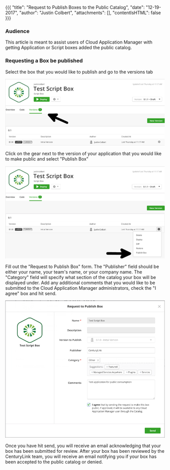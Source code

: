 {{{
"title": "Request to Publish Boxes to the Public Catalog",
"date": "12-19-2017",
"author": "Justin Colbert",
"attachments": [],
"contentIsHTML": false
}}}

### Audience

This article is meant to assist users of Cloud Application Manager with getting Application or Script boxes added the public catalog.

### Requesting a Box be published

Select the box that you would like to publish and go to the versions tab

![public-box-versions.png](../../images/cloud-application-manager/public-box-versions.png)

Click on the gear next to the version of your application that you would like to make public and select "Publish Box"

![public-box-publish.png](../../images/cloud-application-manager/public-box-publish.png)

Fill out the "Request to Publish Box" form. The "Publisher" field should be either your name, your team's name, or your company name. The "Category" field will specify what section of the catalog your box will be displayed under. Add any additional comments that you would like to be submitted to the Cloud Application Manager administrators, check the "I agree" box and hit send.

![public-box-version-template.png](../../images/cloud-application-manager/public-box-publish-template.png)

Once you have hit send, you will receive an email acknowledging that your box has been submitted for review. After your box has been reviewed by the CenturyLink team, you will receive an email notifying you if your box has been accepted to the public catalog or denied.
